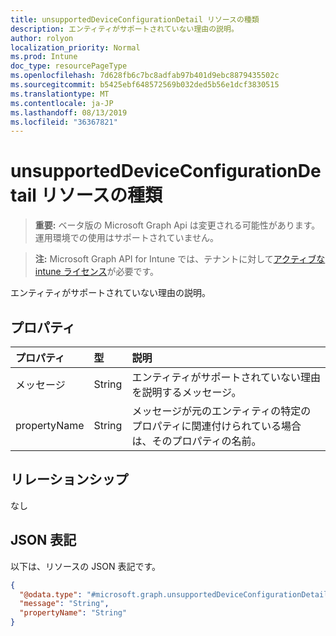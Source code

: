 ```yaml
---
title: unsupportedDeviceConfigurationDetail リソースの種類
description: エンティティがサポートされていない理由の説明。
author: rolyon
localization_priority: Normal
ms.prod: Intune
doc_type: resourcePageType
ms.openlocfilehash: 7d628fb6c7bc8adfab97b401d9ebc8879435502c
ms.sourcegitcommit: b5425ebf648572569b032ded5b56e1dcf3830515
ms.translationtype: MT
ms.contentlocale: ja-JP
ms.lasthandoff: 08/13/2019
ms.locfileid: "36367821"
---
```

# <a name="unsupporteddeviceconfigurationdetail-resource-type"></a>unsupportedDeviceConfigurationDetail リソースの種類

> **重要:** ベータ版の Microsoft Graph Api は変更される可能性があります。運用環境での使用はサポートされていません。

> **注:** Microsoft Graph API for Intune では、テナントに対して[アクティブな intune ライセンス](https://go.microsoft.com/fwlink/?linkid=839381)が必要です。

エンティティがサポートされていない理由の説明。

## <a name="properties"></a>プロパティ
|プロパティ|型|説明|
|:---|:---|:---|
|メッセージ​​|String|エンティティがサポートされていない理由を説明するメッセージ。|
|propertyName|String|メッセージが元のエンティティの特定のプロパティに関連付けられている場合は、そのプロパティの名前。|

## <a name="relationships"></a>リレーションシップ
なし

## <a name="json-representation"></a>JSON 表記
以下は、リソースの JSON 表記です。
<!-- {
  "blockType": "resource",
  "@odata.type": "microsoft.graph.unsupportedDeviceConfigurationDetail"
}
-->
``` json
{
  "@odata.type": "#microsoft.graph.unsupportedDeviceConfigurationDetail",
  "message": "String",
  "propertyName": "String"
}
```



